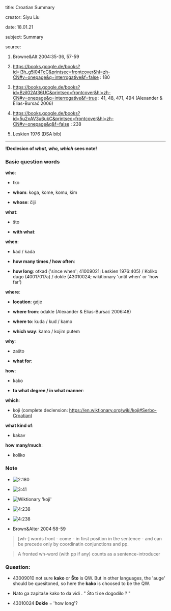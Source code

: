 
title: Croatian Summary

creator: Siyu Liu

date: 18.01.21

subject: Summary

source: 

1. Browne&Alt 2004:35-36, 57-59

2. https://books.google.de/books?id=i3h_g5I04TcC&printsec=frontcover&hl=zh-CN#v=onepage&q=interrogative&f=false : 180

3. https://books.google.de/books?id=BziI02At36UC&printsec=frontcover&hl=zh-CN#v=onepage&q=interrogative&f=true : 41, 48, 471, 494 (Alexander & Elias-Bursać 2006)

4. https://books.google.de/books?id=5u2xAV3u6ukC&printsec=frontcover&hl=zh-CN#v=onepage&q&f=false : 238

5. Leskien 1976 (DSA bib)

----

**!Declesion of *what, who, which* sees note!**

### Basic question words

**who**: 

 - tko
 
 - **whom**: koga, kome, komu, kim
 
 - **whose**: čiji
 
**what**: 

 - što
 
 - **with what**: 
 
**when**: 

 - kad / kada
 
 - **how many times / how often**:	
  
 - **how long**: otkad ('since when'; 41009021; Leskien 1976:405) / 	Koliko dugo	(40017017a) / dokle (43010024; wikitionary 'until when' or 'how far')
 
**where**: 

 - **location**: gdje
    
 - **where from**: odakle (Alexander & Elias-Bursać 2006:48)
 
 - **where to**: kuda / kud / kamo
 
 - **which way**: kamo / kojim putem
 
**why**: 

 - zašto
 
 - **what for**:

**how**: 

 - kako
 
 - **to what degree / in what manner**: 
  
**which**: 

 - koji (complete declension: https://en.wiktionary.org/wiki/koji#Serbo-Croatian)
  
**what kind of**: 

 - kakav

**how many/much**: 
 
 - koliko


### Note

- ![2:180](https://user-images.githubusercontent.com/33869669/104899446-23b75900-597b-11eb-9729-38b58da95706.png)

- ![3:41](https://user-images.githubusercontent.com/33869669/104899319-fd91b900-597a-11eb-8590-75db1e74574f.png)

- ![Wiktionary 'koji'](https://user-images.githubusercontent.com/33869669/108037202-8878d880-7039-11eb-8c09-757c75e08f6c.png)

- ![4:238](https://user-images.githubusercontent.com/33869669/104908587-fe304c80-5986-11eb-9ee4-eaba811d7bab.png)

- ![4:238](https://user-images.githubusercontent.com/33869669/104908590-ff617980-5986-11eb-924e-8ef5023f9880.png)

- Brown&Alter 2004:58-59

> [wh-] words front - come - in first position in the sentence - and can be precede only by coordinatin conjunctions and pp.

> A fronted wh-word (with pp if any) counts as a sentence-introducer

### Question:

- 43009010	not sure **kako** or **Što** is QW. But in other languages, the 'auge' should be quesitoned, so here the **kako** is choosed to be the QW.		

 - Nato ga zapitaše kako to da vidi . " Što ti se dogodilo ? "

- 43010024	**Dokle** = 'how long'?


